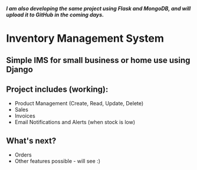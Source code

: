 ***I am also developing the same project using Flask and MongoDB, and will upload it to GitHub in the coming days.***

# Inventory Management System
## Simple IMS for small business or home use using Django

## Project includes (working):

- Product Management (Create, Read, Update, Delete)
- Sales 
- Invoices
- Email Notifications and Alerts (when stock is low)

## What's next?
- Orders
- Other features possible - will see :)
